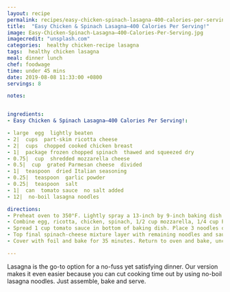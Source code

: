 ```yaml
---
layout: recipe
permalink: recipes/easy-chicken-spinach-lasagna-400-calories-per-serving
title:  "Easy Chicken & Spinach Lasagna–400 Calories Per Serving!"
image: Easy-Chicken-Spinach-Lasagna–400-Calories-Per-Serving.jpg
imagecredit: "unsplash.com"
categories:  healthy chicken-recipe lasagna
tags:  healthy chicken lasagna
meal: dinner lunch
chef: foodwage
time: under 45 mins
date: 2019-08-08 11:33:00 +0800
servings: 8

notes:


ingredients:
- Easy Chicken & Spinach Lasagna–400 Calories Per Serving!:

- large  egg  lightly beaten
- 2|  cups  part-skim ricotta cheese
- 2|  cups  chopped cooked chicken breast
- 1|  package frozen chopped spinach  thawed and squeezed dry
- 0.75|  cup  shredded mozzarella cheese
- 0.5|  cup  grated Parmesan cheese  divided
- 1|  teaspoon  dried Italian seasoning
- 0.25|  teaspoon  garlic powder
- 0.25|  teaspoon  salt
- 1|  can  tomato sauce  no salt added
- 12|  no-boil lasagna noodles

directions:
- Preheat oven to 350°F. Lightly spray a 13-inch by 9-inch baking dish with vegetable cooking spray, and set aside.
- Combine egg, ricotta, chicken, spinach, 1/2 cup mozzarella, 1/4 cup Parmesan, Italian seasoning, garlic powder and salt in a large bowl.
- Spread 1 cup tomato sauce in bottom of baking dish. Place 3 noodles over sauce (noodles will not cover entire area; they expand during cooking). Top with 1/2 cup sauce. Spread 1 1/4 cups spinach-cheese mixture over the sauce. Repeat 2 more times with 3 noodles, 1/2 cup sauce, and 1 1/4 cups spinach-cheese mixture.
- Top final spinach-cheese mixture layer with remaining noodles and sauce. Sprinkle with remaining 1/2 cup mozzarella and 1/4 cup Parmesan cheese.
- Cover with foil and bake for 35 minutes. Return to oven and bake, uncovered, for 10 minutes until cheese is melted and lightly browned. Let stand 10 minutes before serving. Cut into 8 pieces.

---
```


Lasagna is the go-to option for a no-fuss yet satisfying dinner. Our version makes it even easier because you can cut cooking time out by using no-boil lasagna noodles. Just assemble, bake and serve.
